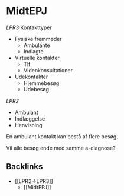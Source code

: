 # MidtEPJ
*LPR3*
Kontakttyper
* Fysiske fremmøder
	* Ambulante
	* Indlagte
* Virtuelle kontakter
	* Tlf
	* Videokonsultationer
* Udekontakter
	* Hjemmebesøg
	* Udebesøg

*LPR2*
* Ambulant
* Indlæggelse 
* Henvisning

En ambulant kontakt kan bestå af flere besøg.

Vil alle besøg ende med samme a-diagnose?

## Backlinks
* [[LPR2->LPR3]]
	* [[MidtEPJ]]

<!-- {BearID:DBDA5686-CA97-44BF-A147-24F5531AD414-46037-000003F59C88261C} -->
